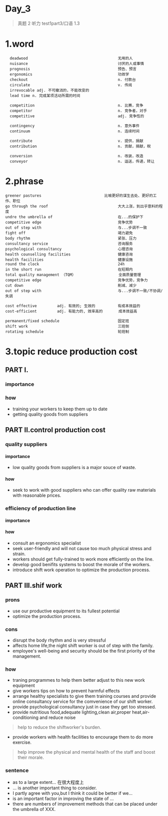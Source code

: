 # Day_3
> 真题 2 听力 test1part3/口语 1.3
# 1.word
      deadwood                                        无用的人
      nuisance                                        讨厌的人或事情
      prognosis                                       预告、预言
      ergonomics                                      功效学
      checkout                                        n. 付款台
      circulate                                       v. 传阅
      irrevocable adj. 不可撤消的，不能改变的
      lead time n. 完成某项活动所需的时间

      competition                                     n. 比赛，竞争
      competitor                                      n. 竞争者，对手
      competitive                                     adj. 竞争性的

      contingency                                     n. 意外事件
      continuum                                       n. 连续时间

      contribute                                      v. 提供，捐献
      contribution                                    n. 贡献，捐献，税

      conversion                                      n. 改装，改造
      conveyor                                        n. 运送，传递，转让

# 2.phrase
    greener pastures                            比喻更好的谋生去处、更好的工作、职位
    go through the roof                               大大上涨，到出乎意料的程度
    undre the umbrella of                             在...的保护下
    competitive edge                                  竞争优势
    out of step with                                  与...步调不一致
    fight off                                         竭力避免
    body rhythm                                       紧张、压力
    consultancy service                               咨询服务
    psychological consultancy                         心理咨询
    health counselling facilities                     健康咨询
    health facilities                                 健康设施
    round the clock                                   24h
    in the short run                                  在短期内
    total quality management （TQM）                   全面质量管理
    competitive edge                                  竞争优势，竞争力
    cut down                                          削减、减少
    out of step with                                  与...步调不一致/不协调/失调

    cost effective         adj. 有效的; 生效的          有成本效益的
    cost-efficient         adj. 有能力的, 效率高的       成本效益高

    permanent/fixed schedule                          固定班
    shift work                                        三班倒
    rotating schedule                                 轮班制

# 3.topic reduce production cost
## PART I.
### importance
### how
- training your workers to keep them up to date
- getting quality goods from suppliers

## PART II.control production cost
### quality suppliers
#### importance
- low quality goods from suppliers is a major souce of waste.
#### how
- seek to work with good suppliers who can offer quality raw materials with reasonable prices.

### efficiency of production line
#### importance
#### how
- consult an ergonomics specialist 
- seek user-friendly and will not cause too much physical stress and strain.
- workers should get fully-trained to work more efficiently on the line.
- develop good benifits systems to boost the morale of the workers.
- introduce shift work operation to optimize the production process.


## PART III.shif work
### prons
- use our productive equipment to its fullest potential
- optimize the production process.

### cons
- disrupt the body rhythm and is very stressful
- affects home life,the night shift worker is out of step with the family.
- employee's well-being and security should be the first priority of the management.

### how
- traning programmes to help them better adjust to this new work equipment
- give workers tips on how to prevent harmful effects
- arrange healthy specialists to give them training courses and provide online
consultancy service for the comvenience of our shift worker.
- provide psychological consultancy just in case they get too stressed.
- provide nutritious food,adequate lighting,clean air,proper heat,air-conditioning and reduce noise
> help to reduce the shiftworker's burden.
- provide workers with health facilities to encourage them to do more exercise.
> help improve the physical and mental health of the staff and boost their morale.

### sentence
- as to a large extent... 在很大程度上
- ... is another important thing to consider.
- I partly agree with you,but I think it could be better if we...
- is an important factor in improving the state of ...
- there are numbers of improvement methods that can be placed under the umbrella of XXX.












